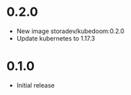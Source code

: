# 0.2.0

* New image storadev/kubedoom:0.2.0
* Update kubernetes to 1.17.3

# 0.1.0

* Initial release
